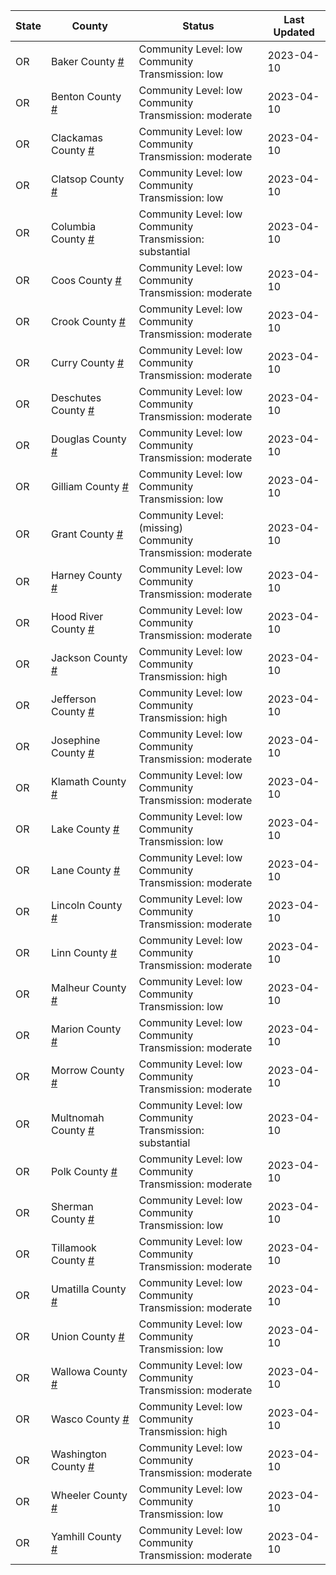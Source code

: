 State | County | Status | Last Updated
--- | --- | --- | --- 
OR | Baker County <a href="#baker_county">#</a> | <a name="baker_county"></a>Community Level: low<br/>Community Transmission: low | 2023-04-10
OR | Benton County <a href="#benton_county">#</a> | <a name="benton_county"></a>Community Level: low<br/>Community Transmission: moderate | 2023-04-10
OR | Clackamas County <a href="#clackamas_county">#</a> | <a name="clackamas_county"></a>Community Level: low<br/>Community Transmission: moderate | 2023-04-10
OR | Clatsop County <a href="#clatsop_county">#</a> | <a name="clatsop_county"></a>Community Level: low<br/>Community Transmission: low | 2023-04-10
OR | Columbia County <a href="#columbia_county">#</a> | <a name="columbia_county"></a>Community Level: low<br/>Community Transmission: substantial | 2023-04-10
OR | Coos County <a href="#coos_county">#</a> | <a name="coos_county"></a>Community Level: low<br/>Community Transmission: moderate | 2023-04-10
OR | Crook County <a href="#crook_county">#</a> | <a name="crook_county"></a>Community Level: low<br/>Community Transmission: moderate | 2023-04-10
OR | Curry County <a href="#curry_county">#</a> | <a name="curry_county"></a>Community Level: low<br/>Community Transmission: moderate | 2023-04-10
OR | Deschutes County <a href="#deschutes_county">#</a> | <a name="deschutes_county"></a>Community Level: low<br/>Community Transmission: moderate | 2023-04-10
OR | Douglas County <a href="#douglas_county">#</a> | <a name="douglas_county"></a>Community Level: low<br/>Community Transmission: moderate | 2023-04-10
OR | Gilliam County <a href="#gilliam_county">#</a> | <a name="gilliam_county"></a>Community Level: low<br/>Community Transmission: low | 2023-04-10
OR | Grant County <a href="#grant_county">#</a> | <a name="grant_county"></a>Community Level: (missing)<br/>Community Transmission: moderate | 2023-04-10
OR | Harney County <a href="#harney_county">#</a> | <a name="harney_county"></a>Community Level: low<br/>Community Transmission: moderate | 2023-04-10
OR | Hood River County <a href="#hood_river_county">#</a> | <a name="hood_river_county"></a>Community Level: low<br/>Community Transmission: moderate | 2023-04-10
OR | Jackson County <a href="#jackson_county">#</a> | <a name="jackson_county"></a>Community Level: low<br/>Community Transmission: high | 2023-04-10
OR | Jefferson County <a href="#jefferson_county">#</a> | <a name="jefferson_county"></a>Community Level: low<br/>Community Transmission: high | 2023-04-10
OR | Josephine County <a href="#josephine_county">#</a> | <a name="josephine_county"></a>Community Level: low<br/>Community Transmission: moderate | 2023-04-10
OR | Klamath County <a href="#klamath_county">#</a> | <a name="klamath_county"></a>Community Level: low<br/>Community Transmission: moderate | 2023-04-10
OR | Lake County <a href="#lake_county">#</a> | <a name="lake_county"></a>Community Level: low<br/>Community Transmission: low | 2023-04-10
OR | Lane County <a href="#lane_county">#</a> | <a name="lane_county"></a>Community Level: low<br/>Community Transmission: moderate | 2023-04-10
OR | Lincoln County <a href="#lincoln_county">#</a> | <a name="lincoln_county"></a>Community Level: low<br/>Community Transmission: moderate | 2023-04-10
OR | Linn County <a href="#linn_county">#</a> | <a name="linn_county"></a>Community Level: low<br/>Community Transmission: moderate | 2023-04-10
OR | Malheur County <a href="#malheur_county">#</a> | <a name="malheur_county"></a>Community Level: low<br/>Community Transmission: low | 2023-04-10
OR | Marion County <a href="#marion_county">#</a> | <a name="marion_county"></a>Community Level: low<br/>Community Transmission: moderate | 2023-04-10
OR | Morrow County <a href="#morrow_county">#</a> | <a name="morrow_county"></a>Community Level: low<br/>Community Transmission: moderate | 2023-04-10
OR | Multnomah County <a href="#multnomah_county">#</a> | <a name="multnomah_county"></a>Community Level: low<br/>Community Transmission: substantial | 2023-04-10
OR | Polk County <a href="#polk_county">#</a> | <a name="polk_county"></a>Community Level: low<br/>Community Transmission: moderate | 2023-04-10
OR | Sherman County <a href="#sherman_county">#</a> | <a name="sherman_county"></a>Community Level: low<br/>Community Transmission: low | 2023-04-10
OR | Tillamook County <a href="#tillamook_county">#</a> | <a name="tillamook_county"></a>Community Level: low<br/>Community Transmission: moderate | 2023-04-10
OR | Umatilla County <a href="#umatilla_county">#</a> | <a name="umatilla_county"></a>Community Level: low<br/>Community Transmission: moderate | 2023-04-10
OR | Union County <a href="#union_county">#</a> | <a name="union_county"></a>Community Level: low<br/>Community Transmission: low | 2023-04-10
OR | Wallowa County <a href="#wallowa_county">#</a> | <a name="wallowa_county"></a>Community Level: low<br/>Community Transmission: moderate | 2023-04-10
OR | Wasco County <a href="#wasco_county">#</a> | <a name="wasco_county"></a>Community Level: low<br/>Community Transmission: high | 2023-04-10
OR | Washington County <a href="#washington_county">#</a> | <a name="washington_county"></a>Community Level: low<br/>Community Transmission: moderate | 2023-04-10
OR | Wheeler County <a href="#wheeler_county">#</a> | <a name="wheeler_county"></a>Community Level: low<br/>Community Transmission: low | 2023-04-10
OR | Yamhill County <a href="#yamhill_county">#</a> | <a name="yamhill_county"></a>Community Level: low<br/>Community Transmission: moderate | 2023-04-10
